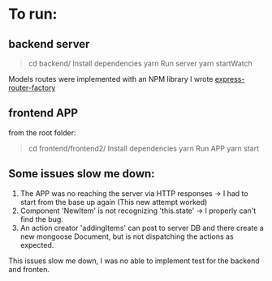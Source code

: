 # To run:

## backend server

> cd backend/
> Install dependencies
> yarn
> Run server
> yarn startWatch

Models routes were implemented with an NPM library I wrote [express-router-factory](https://www.npmjs.com/package/express-router-factory)

## frontend APP

from the root folder:

> cd frontend/frontend2/
> Install dependencies
> yarn
> Run APP
> yarn start

## Some issues slow me down:

1. The APP was no reaching the server via HTTP responses -> I had to start from the base up again (This new attempt worked)
2. Component 'NewItem' is not recognizing 'this.state' -> I properly can't find the bug.
3. An action creator 'addingItems' can post to server DB and there create a new mongoose Document, but is not dispatching the actions as expected.

This issues slow me down, I was no able to implement test for the backend and fronten.

